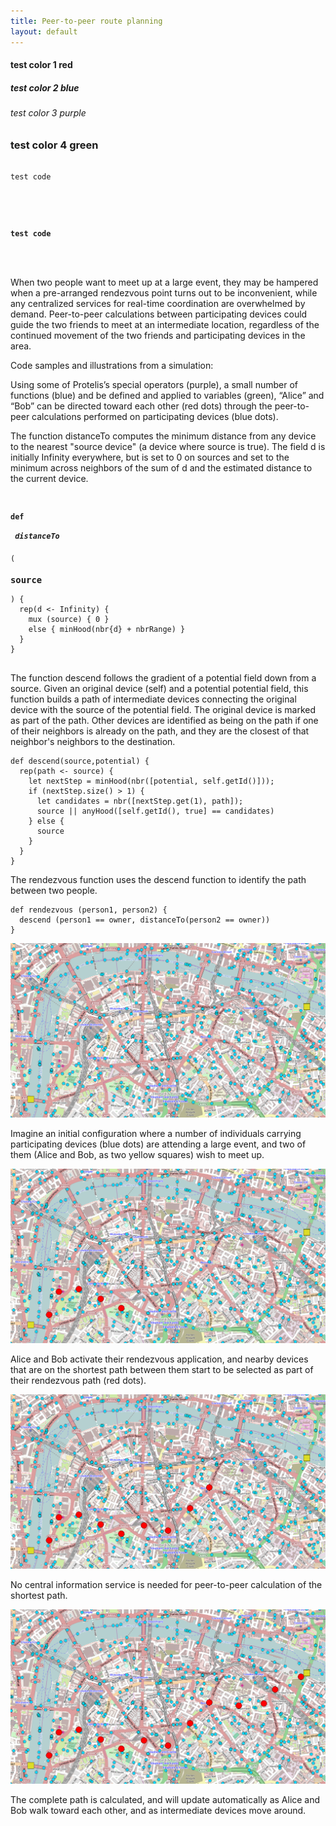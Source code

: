 ```yaml
---
title: Peer-to-peer route planning
layout: default
---
```

<h4> test color 1 red </h4>
<h5> test color 2 blue </h5>
<h6> test color 3 purple </h6>
<h3> test color 4 green </h3>

<pre>
<code>
test code
</code>
</pre>

<pre>
<code>
<h4>
test code
</h4>
</code>
</pre>

When two people want to meet up at a large event, they may be hampered when a pre-arranged rendezvous point turns out to be inconvenient, while any centralized services for real-time coordination are overwhelmed by demand. Peer-to-peer calculations between participating devices could guide the two friends to meet at an intermediate location, regardless of the continued movement of the two friends and participating devices in the area.

Code samples and illustrations from a simulation:

Using some of Protelis’s special operators (purple), a small number of functions (blue) and be defined and applied to variables (green), “Alice” and “Bob” can be directed toward each other (red dots) through the peer-to-peer calculations performed on participating devices (blue dots). 

The function distanceTo computes the minimum distance from any device to the nearest "source device" (a device where source is true). The field d is initially Infinity everywhere, but is set to 0 on sources and set to the minimum across neighbors of the sum of d and the estimated distance to the current device.

<pre>
<code>
<h4>def</h4><h5> distanceTo</h5>(<h3>source</h3>) {
  rep(d <- Infinity) {
    mux (source) { 0 }
    else { minHood(nbr{d} + nbrRange) }
  }
}
</code>
</pre>

The function descend follows the gradient of a potential field down from a source. Given an original device (self) and a potential potential field, this function builds a path of intermediate devices connecting the original device with the source of the potential field. The original device is marked as part of the path. Other devices are identified as being on the path if one of their neighbors is already on the path, and they are the closest of that neighbor's neighbors to the destination.

``` 
def descend(source,potential) {
  rep(path <- source) {
    let nextStep = minHood(nbr([potential, self.getId()]));
    if (nextStep.size() > 1) {
      let candidates = nbr([nextStep.get(1), path]);
      source || anyHood([self.getId(), true] == candidates)
    } else {
      source
    }
  }
}
```

The rendezvous function uses the descend function to identify the path between two people.

``` 
def rendezvous (person1, person2) {
  descend (person1 == owner, distanceTo(person2 == owner))
}
```

![map with blue dots](/images/peer-to-peer-1.png)

Imagine an initial configuration where a number of individuals carrying participating devices (blue dots) are attending a large event, and two of them (Alice and Bob, as two yellow squares) wish to meet up.

![map with blue and a few red dots](/images/peer-to-peer-2.png)

Alice and Bob activate their rendezvous application, and nearby devices that are on the shortest path between them start to be selected as part of their rendezvous path (red dots).

![map with blue and more red dots](/images/peer-to-peer-3.png)

No central information service is needed for peer-to-peer calculation of the shortest path.

![map with blue and even more red dots](/images/peer-to-peer-4.png)

The complete path is calculated, and will update automatically as Alice and Bob walk toward each other, and as intermediate devices move around.


